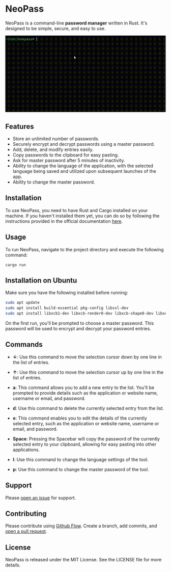 # NeoPass

NeoPass is a command-line **password manager** written in Rust. It's designed to be simple, secure, and easy to use.

![NeoPass](/docs/neopass.gif)

## Features

- Store an unlimited number of passwords.
- Securely encrypt and decrypt passwords using a master password.
- Add, delete, and modify entries easily.
- Copy passwords to the clipboard for easy pasting.
- Ask for master password after 5 minutes of inactivity.
- Ability to change the language of the application, with the selected language being saved and utilized upon subsequent launches of the app.
- Ability to change the master password.

## Installation

To use NeoPass, you need to have Rust and Cargo installed on your machine. If you haven't installed them yet, you can do so by following the instructions provided in the official documentation [here](https://doc.rust-lang.org/cargo/getting-started/installation.html).

## Usage

To run NeoPass, navigate to the project directory and execute the following command:

```
cargo run
```
## Installation on Ubuntu

Make sure you have the following installed before running:

```bash
sudo apt update
sudo apt install build-essential pkg-config libssl-dev
sudo apt install libxcb1-dev libxcb-render0-dev libxcb-shape0-dev libxcb-xfixes0-dev
```

On the first run, you'll be prompted to choose a master password. This password will be used to encrypt and decrypt your password entries.

## Commands

- **↓**: Use this command to move the selection cursor down by one line in the list of entries.

- **↑**: Use this command to move the selection cursor up by one line in the list of entries.

- **a**: This command allows you to add a new entry to the list. You'll be prompted to provide details such as the application or website name, username or email, and password.

- **d**: Use this command to delete the currently selected entry from the list.

- **e**: This command enables you to edit the details of the currently selected entry, such as the application or website name, username or email, and password.

- **Space**: Pressing the Spacebar will copy the password of the currently selected entry to your clipboard, allowing for easy pasting into other applications.

- **l**: Use this command to change the language settings of the tool.

- **p**: Use this command to change the master password of the tool.

## Support

Please [open an issue](https://github.com/thomassimmer/NeoPass/issues/new/) for
support.

## Contributing

Please contribute using [Github Flow](https://guides.github.com/introduction/flow/). Create a branch, add commits, and [open a pull request](https://github.com/thomassimmer/NeoPass/compare).

## License

NeoPass is released under the MIT License. See the LICENSE file for more details.
